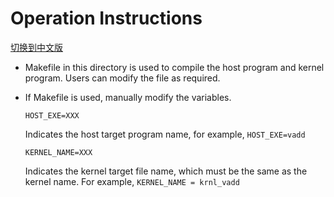 
# Operation Instructions

[切换到中文版](./README_CN.md)

* Makefile in this directory is used to compile the host program and kernel program. Users can modify the file as required.
* If Makefile is used, manually modify the variables.

  `HOST_EXE=XXX`

  Indicates the host target program name, for example, `HOST_EXE=vadd`

  `KERNEL_NAME=XXX`

  Indicates the kernel target file name, which must be the same as the kernel name.
  For example, `KERNEL_NAME = krnl_vadd`



